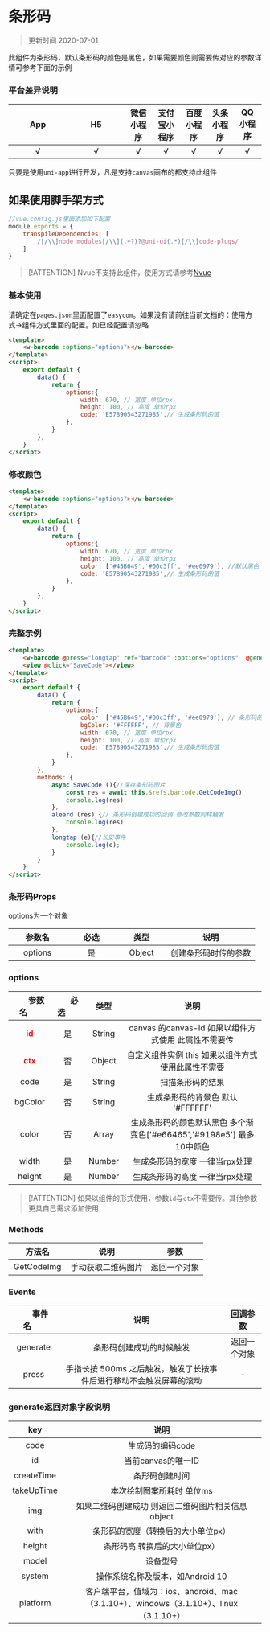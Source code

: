 # 条形码

> 更新时间 2020-07-01


此组件为条形码，默认条形码的颜色是黑色，如果需要颜色则需要传对应的参数详情可参考下面的示例

### 平台差异说明

|&nbsp;&nbsp;&nbsp;&nbsp;&nbsp;&nbsp;&nbsp;&nbsp;App&nbsp;&nbsp;&nbsp;&nbsp;&nbsp;&nbsp;&nbsp;&nbsp; |&nbsp;&nbsp;&nbsp;&nbsp;&nbsp;&nbsp;&nbsp;&nbsp;&nbsp;H5&nbsp;&nbsp;&nbsp;&nbsp;&nbsp;&nbsp;&nbsp;&nbsp;&nbsp;|微信小程序|支付宝小程序|百度小程序|头条小程序|QQ小程序|
|:----:|:----:|:----: |:----:|:----: |:----: |:----:|
|√ |√  |√ |√ | √| √| √|

只要是使用`uni-app`进行开发，凡是支持`canvas`画布的都支持此组件

## 如果使用脚手架方式

```js
//vue.config.js里面添加如下配置
module.exports = {
    transpileDependencies: [
        /[/\\]node_modules[/\\](.+?)?@uni-ui(.*)[/\\]code-plugs/
    ]
}
```

> [!ATTENTION]
> Nvue不支持此组件，使用方式请参考[Nvue](/plugs/web/nvue/#Nvue)

### 基本使用

请确定在`pages.json`里面配置了`easycom`。如果没有请前往当前文档的：使用方式->组件方式里面的配置。如已经配置请忽略

```html
<template>
	<w-barcode :options="options"></w-barcode>
</template>
<script>
	export default {
		data() {
			return {
				options:{
					width: 670, // 宽度 单位rpx
					height: 100, // 高度 单位rpx
					code: 'E57890543271985',// 生成条形码的值
				},
			}
		},
	}
</script>

```

### 修改颜色

```html
<template>
	<w-barcode :options="options"></w-barcode>
</template>
<script>
	export default {
		data() {
			return {
				options:{
					width: 670, // 宽度 单位rpx
					height: 100, // 高度 单位rpx
                    color: ['#45B649','#00c3ff', '#ee0979'], //默认黑色 如果传入多个则颜色渐变
					code: 'E57890543271985',// 生成条形码的值
				},
			}
		},
	}
</script>
```


### 完整示例

```html
<template>
	<w-barcode @press="longtap" ref="barcode" :options="options"  @generate="aleard"></w-barcode>
	<view @click="SaveCode"></view>
</template>
<script>
	export default {
		data() {
			return {
				options:{
                    color: ['#45B649','#00c3ff', '#ee0979'], // 条形码的颜色 默认黑色
					bgColor: '#FFFFFF', // 背景色
					width: 670, // 宽度 单位rpx
					height: 100, // 高度 单位rpx
					code: 'E57890543271985',// 生成条形码的值
				},
			}
		},
        methods: {
            async SaveCode (){//保存条形码图片
                const res = await this.$refs.barcode.GetCodeImg()
                console.log(res)
            },
            aleard (res) {// 条形码创建成功的回调 修改参数同样触发
                console.log(res)
            },
			longtap (e){//长安事件
				console.log(e);
			}
        }
	}
</script>
```

### 条形码Props

options为一个对象

|&nbsp;&nbsp;&nbsp;&nbsp;&nbsp;&nbsp;参数名&nbsp;&nbsp;&nbsp;&nbsp;&nbsp;&nbsp;|&nbsp;&nbsp;&nbsp;&nbsp;&nbsp;&nbsp;必选&nbsp;&nbsp;&nbsp;&nbsp;&nbsp;&nbsp;|&nbsp;&nbsp;&nbsp;&nbsp;&nbsp;&nbsp;类型&nbsp;&nbsp;&nbsp;&nbsp;&nbsp;&nbsp;|说明|
|:----:|:----:|:----:|:----:|
|options |是  |Object |创建条形码时传的参数 |

### options

|&nbsp;&nbsp;&nbsp;&nbsp;&nbsp;&nbsp;参数名&nbsp;&nbsp;&nbsp;&nbsp;&nbsp;&nbsp;|&nbsp;&nbsp;&nbsp;&nbsp;&nbsp;&nbsp;必选&nbsp;&nbsp;&nbsp;&nbsp;&nbsp;&nbsp;|类型|说明|
|:----:|:----:|:----:|:----:|
|<span style="color:red;font-weight: 600;">id</span> |是  |String |canvas 的canvas-id 如果以组件方式使用 此属性不需要传 |
|<span style="color:red;font-weight: 600;">ctx</span> |否  |Object | 自定义组件实例 this 如果以组件方式使用此属性不需要|
|code |是  |String | 扫描条形码的结果    |
|bgColor |否  |String | 生成条形码的背景色 默认 '#FFFFFF'    |
|color     |否  |Array | 生成条形码的颜色默认黑色 多个渐变色['#e66465','#9198e5'] 最多10中颜色   |
|width |是  |Number | 生成条形码的宽度 一律当rpx处理    |
|height |是  | Number | 生成条形码的高度 一律当rpx处理|

> [!ATTENTION]
> 如果以组件的形式使用，参数`id`与`ctx`不需要传。其他参数更具自己需求添加使用

### Methods

|&nbsp;&nbsp;&nbsp;&nbsp;&nbsp;&nbsp;方法名&nbsp;&nbsp;&nbsp;&nbsp;&nbsp;&nbsp;|说明|参数|
|:----:   |:----:|:-----:|
|GetCodeImg |手动获取二维码图片  |返回一个对象|
### Events

|&nbsp;&nbsp;&nbsp;&nbsp;&nbsp;&nbsp;事件名&nbsp;&nbsp;&nbsp;&nbsp;&nbsp;&nbsp;|说明|回调参数|
|:----:   |:----:|:-----:|
|generate |条形码创建成功的时候触发  |返回一个对象 |
|press |手指长按 500ms 之后触发，触发了长按事件后进行移动不会触发屏幕的滚动  |- |

### generate返回对象字段说明

|&nbsp;&nbsp;&nbsp;&nbsp;&nbsp;&nbsp;key&nbsp;&nbsp;&nbsp;&nbsp;&nbsp;&nbsp;|说明|
|:----:   |:----:|
| code | 生成码的编码code |
| id | 当前canvas的唯一ID|
|createTime |条形码创建时间   |
|takeUpTime |本次绘制图案所耗时 单位ms  |
| img | 如果二维码创建成功 则返回二维码图片相关信息 object|
|with |条形码的宽度（转换后的大小单位px）|
|height|条形码高 转换后的大小单位px）|
| model|  设备型号|
| system | 操作系统名称及版本，如Android 10|
| platform|客户端平台，值域为：ios、android、mac（3.1.10+）、windows（3.1.10+）、linux（3.1.10+）|